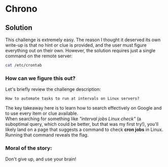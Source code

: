 # Chrono

## Solution

This challenge is extremely easy. The reason I thought it deserved its own write-up is that no hint or clue is provided, and the user must figure everything out on their own. However, the solution requires just a single command on the remote server:

```bash
cat /etc/crontab
```

### How can we figure this out?  
Let's briefly review the challenge description:

```
How to automate tasks to run at intervals on Linux servers?
```

The key takeaway here is to learn how to search effectively on Google and to use every item or clue available.  
When searching for something like *"interval jobs Linux check"* (a suboptimal query, which could be better, but that was my first try!), you'll likely land on a page that suggests a command to check **cron jobs** in Linux. Running that command reveals the flag.

### Moral of the story:  
Don't give up, and use your brain!  

